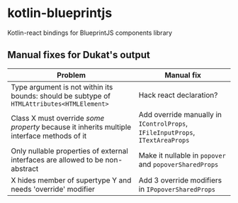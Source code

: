 # kotlin-blueprintjs

Kotlin-react bindings for BlueprintJS components library

## Manual fixes for Dukat's output

| Problem | Manual fix |
|---------|------------|
| Type argument is not within its bounds: should be subtype of `HTMLAttributes<HTMLElement>` | Hack react declaration? |
| Class X must override *some property* because it inherits multiple interface methods of it | Add override manually in `IControlProps`, `IFileInputProps`, `ITextAreaProps` |
| Only nullable properties of external interfaces are allowed to be non-abstract | Make it nullable in `popover` and `popoverSharedProps` |
| X hides member of supertype Y and needs 'override' modifier | Add 3 override modifiers in `IPopoverSharedProps` |
